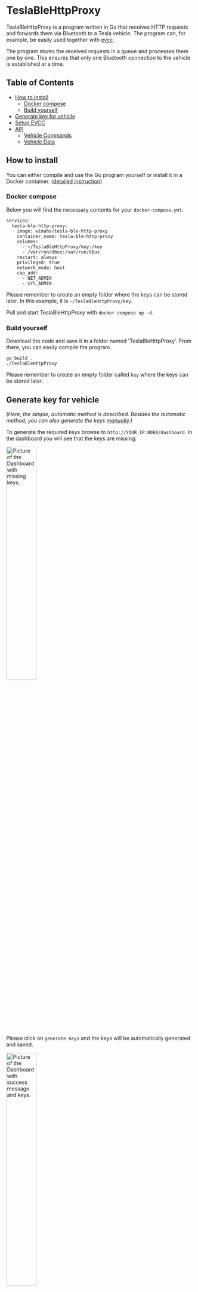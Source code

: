 # TeslaBleHttpProxy

TeslaBleHttpProxy is a program written in Go that receives HTTP requests and forwards them via Bluetooth to a Tesla vehicle. The program can, for example, be easily used together with [evcc](https://github.com/evcc-io/evcc).

The program stores the received requests in a queue and processes them one by one. This ensures that only one Bluetooth connection to the vehicle is established at a time.

## Table of Contents

- [How to install](#how-to-install)
  - [Docker compose](#docker-compose)
  - [Build yourself](#build-yourself)
- [Generate key for vehicle](#generate-key-for-vehicle)
- [Setup EVCC](#setup-evcc)
- [API](#api)
  - [Vehicle Commands](#vehicle-commands)
  - [Vehicle Data](#vehicle-data)

## How to install

You can either compile and use the Go program yourself or install it in a Docker container. ([detailed instruction](docs/installation.md))

### Docker compose

Below you will find the necessary contents for your `docker-compose.yml`:

```
services:
  tesla-ble-http-proxy:
    image: wimaha/tesla-ble-http-proxy
    container_name: tesla-ble-http-proxy
    volumes:
      - ~/TeslaBleHttpProxy/key:/key
      - /var/run/dbus:/var/run/dbus
    restart: always
    privileged: true
    network_mode: host
    cap_add:
      - NET_ADMIN
      - SYS_ADMIN
```

Please remember to create an empty folder where the keys can be stored later. In this example, it is `~/TeslaBleHttpProxy/key`.

Pull and start TeslaBleHttpProxy with `docker compose up -d`.

### Build yourself

Download the code and save it in a folder named 'TeslaBleHttpProxy'. From there, you can easily compile the program.

```
go build .
./TeslaBleHttpProxy
```

Please remember to create an empty folder called `key` where the keys can be stored later.

## Generate key for vehicle

*(Here, the simple, automatic method is described. Besides the automatic method, you can also generate the keys [manually](docs/manually_gen_key.md).)*

To generate the required keys browse to `http://YOUR_IP:8080/dashboard`. In the dashboard you will see that the keys are missing:

<img src="docs/proxy1.png" alt="Picture of the Dashboard with missing keys." width="40%" height="40%">

Please click on `generate Keys` and the keys will be automatically generated and saved.

<img src="docs/proxy2.png" alt="Picture of the Dashboard with success message and keys." width="40%" height="40%">

After that please enter your VIN under `Setup Vehicle`. Before you proceed make sure your vehicle is awake! So you have to manually wake the vehicle before you send the key to the vehicle.

<img src="docs/proxy3.png" alt="Picture of Setup Vehicle Part of the Dashboard." width="40%" height="40%">

Finally the keys is send to the vehicle. You have to confirm by tapping your NFC card on center console.

<img src="docs/proxy6.png" alt="Picture of success message sent add-key request." width="40%" height="40%">

You can now close the dashboard and use the proxy. 🙂

## Setup EVCC

If you want to use the solely TeslaBleHttpProxy, you can use the following configuration in evcc (recommended):

```
vehicles:
  - name: tesla
    type: custom
    title: Your Tesla
    icon: car
    capacity: 60
    chargeenable:
      source: http
      uri: "http://IP:8080/api/1/vehicles/VIN/command/{{if .chargeenable}}charge_start{{else}}charge_stop{{end}}"
      method: POST
      body: ""
    maxcurrent: # set charger max current (A)
      source: http
      uri: http://IP:8080/api/1/vehicles/VIN/command/set_charging_amps
      method: POST
      body: '{"charging_amps": "{{.maxcurrent}}"}'
    wakeup: # vehicle wake up command
      source: http
      uri: http://IP:8080/api/1/vehicles/VIN/command/wake_up
      method: POST
      body: ""
    soc:
      source: http
      uri: http://IP:8080/api/1/vehicles/VIN/vehicle_data?endpoints=charge_state
      method: GET
      jq: .response.charge_state.battery_level
      timeout: 30s 
    limitsoc:
      source: http
      uri: http://IP:8080/api/1/vehicles/VIN/vehicle_data?endpoints=charge_state
      method: GET
      jq: .response.charge_state.charge_limit_soc
      timeout: 30s
    range:
      source: http
      uri: http://IP:8080/api/1/vehicles/VIN/vehicle_data?endpoints=charge_state
      method: GET
      jq: .response.charge_state.battery_range
      timeout: 30s
```

If you want to use this proxy only for commands, and not for vehicle data, you can use the following configuration. The vehicle data is then fetched via the Tesla API by evcc.

```
- name: model3
    type: template
    template: tesla
    title: Tesla
    icon: car
    commandProxy: http://YOUR_IP:8080
    accessToken: YOUR_ACCESS_TOKEN
    refreshToken: YOUR_REFRSH_TOKEN
    capacity: 60
    vin: YOUR_VIN
```

(Hint for multiple vehicle support: https://github.com/wimaha/TeslaBleHttpProxy/issues/40)

## API

### Vehicle Commands

The program uses the same interfaces as the Tesla [Fleet API](https://developer.tesla.com/docs/fleet-api#vehicle-commands). Currently, the following requests are supported: 

- wake_up
- charge_start
- charge_stop
- set_charging_amps
- set_charge_limit
- auto_conditioning_start
- auto_conditioning_stop
- charge_port_door_open
- charge_port_door_close
- flash_lights

#### Example Request

*(All requests with method POST.)*

Start charging:
`http://localhost:8080/api/1/vehicles/{VIN}/command/charge_start`

Stop charging:
`http://localhost:8080/api/1/vehicles/{VIN}/command/charge_stop`

Set charging amps to 5A:
`http://localhost:8080/api/1/vehicles/{VIN}/command/set_charging_amps` with body `{"charging_amps": "5"}`

### Vehicle Data

The vehicle data is fetched from the vehicle and returned in the response in the same format as the [Fleet API](https://developer.tesla.com/docs/fleet-api/endpoints/vehicle-endpoints#vehicle-data). Since a ble connection has to be established to fetch the data, it takes a few seconds before the data is returned.

#### Example Request

*(All requests with method GET.)*

Get vehicle data:
`http://localhost:8080/api/1/vehicles/{VIN}/vehicle_data`

Currently you will receive the following data:

- charge_state
- climate_state

If you want to receive specific data, you can add the endpoints to the request. For example:

`http://localhost:8080/api/1/vehicles/{VIN}/vehicle_data?endpoints=charge_state`

This is recommended if you want to receive data frequently, since it will reduce the time it takes to receive the data.
